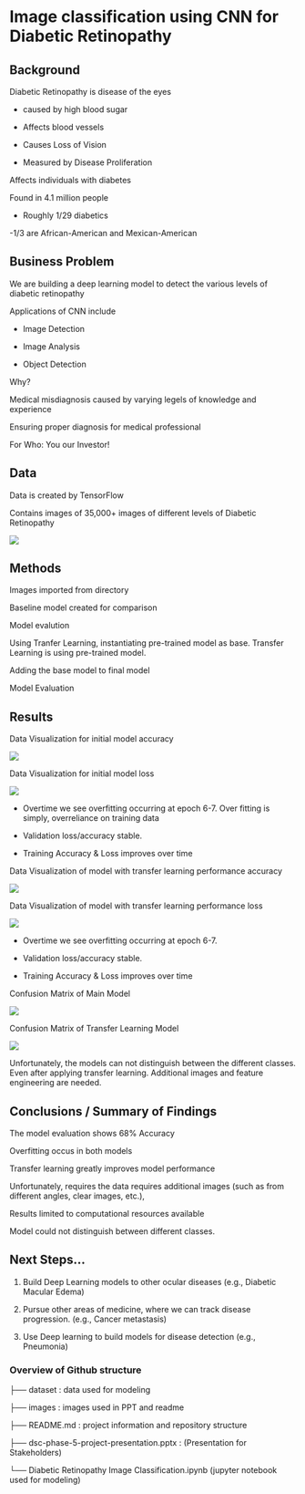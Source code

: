#  Image classification using CNN for Diabetic Retinopathy


## Background

Diabetic Retinopathy is disease of the eyes 

 - caused by high blood sugar
    
 - Affects blood vessels
    
 - Causes Loss of Vision
   
 - Measured by Disease Proliferation

Affects individuals with diabetes

Found in 4.1 million people

 - Roughly 1/29 diabetics
   
 -1/3 are African-American and Mexican-American



## Business Problem

We are building a deep learning model to detect the various levels of diabetic retinopathy

Applications of CNN include

 - Image Detection
 
 - Image Analysis
 
 - Object Detection 

  Why?
  
Medical misdiagnosis caused by varying legels of knowledge and experience

Ensuring proper diagnosis for medical professional

For Who: You our Investor!

## Data

Data is created by TensorFlow

Contains images of 35,000+ images of different levels of Diabetic Retinopathy

![](images/sample_images.png)


## Methods

Images imported from directory

Baseline model created for comparison

Model evalution

Using Tranfer Learning, instantiating pre-trained model as base. Transfer Learning is using pre-trained model. 

Adding the base model to final model

Model Evaluation


## Results

Data Visualization for initial model accuracy

![](images/main_accuracy.png)

Data Visualization for initial model loss

![](images/main_loss.png)


- Overtime we see overfitting occurring at epoch 6-7. Over fitting is simply, overreliance on training data
    
- Validation loss/accuracy stable. 

- Training Accuracy & Loss improves over time


Data Visualization of model with transfer learning performance accuracy

![](images/tl_accuracy.png)

Data Visualization of model with transfer learning performance loss

![](images/tl_loss.png)


- Overtime we see overfitting occurring at epoch 6-7. 

- Validation loss/accuracy stable. 

- Training Accuracy & Loss improves over time


Confusion Matrix of Main Model

![](images/cm_main.png)

Confusion Matrix of Transfer Learning Model

![](images/cm_tl.png)

Unfortunately, the models can not distinguish between the different classes. Even after applying transfer learning. Additional images and feature engineering are  needed.




## Conclusions / Summary of Findings

The model evaluation shows 68% Accuracy

Overfitting occus in both models

Transfer learning greatly improves model performance

Unfortunately, requires the data requires additional images (such as from different angles, clear images, etc.),

Results limited to computational resources available

Model could not distinguish between different classes.


## Next Steps...

1) Build Deep Learning models to other ocular diseases (e.g., Diabetic Macular Edema)

2) Pursue other areas of medicine, where we can track disease progression. (e.g., Cancer metastasis)

3) Use Deep learning to build models for disease detection (e.g., Pneumonia)




### Overview of Github structure
├── dataset : data used for modeling

├── images : images used in PPT and readme

├── README.md : project information and repository structure

├── dsc-phase-5-project-presentation.pptx : (Presentation for Stakeholders)

└── Diabetic Retinopathy Image Classification.ipynb (jupyter notebook used for modeling)

